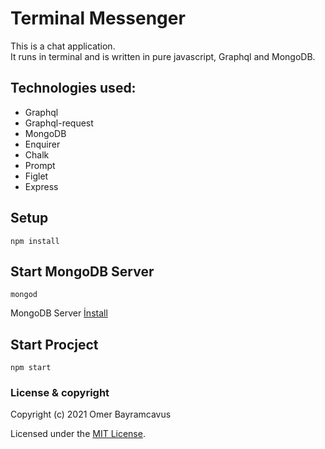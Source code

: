 # Terminal Messenger

This is a chat application.
<br/>
It runs in terminal and is written in pure javascript, Graphql and MongoDB.

## Technologies used:

* Graphql
* Graphql-request
* MongoDB
* Enquirer
* Chalk
* Prompt
* Figlet
* Express

## Setup

````
npm install
````

## Start MongoDB Server

````
mongod
````

MongoDB Server <a href="https://www.mongodb.com/try/download/community">İnstall</a>

## Start Procject

````
npm start
````

### License & copyright

Copyright (c) 2021 Omer Bayramcavus

Licensed under the [MIT License](LICENSE).
